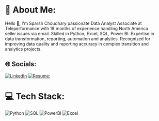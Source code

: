 # 💫 About Me:
Hello 👋, I'm Sparsh Choudhary passionate Data Analyst
Associate at Teleperformance with 18 months of experience handling North America seller issues via email. Skilled in Python, Excel, SQL, Power BI. Expertise in data transformation, reporting, automation and analytics. Recognized for improving data quality and reporting accuracy in complex transition and analytics projects. 

## 🌐 Socials:
[![LinkedIn](https://img.shields.io/badge/LinkedIn-%230077B5.svg?logo=linkedin&logoColor=white)](https://www.linkedin.com/in/sparsh-choudhary-780a98296/) 
[![Resume:](https://img.shields.io/badge/resume-8A2BE2)](https://docs.google.com/document/d/1CIDWXFhIDmPbogIz2aoQ4ICxUN2jSBqQ)

# 💻 Tech Stack:
![Python](https://img.shields.io/badge/python-3670A0?style=for-the-badge&logo=python&logoColor=ffdd54) 
![SQL](https://img.shields.io/badge/mysql-3670A0?style=for-the-badge&logo=mysql&logoColor=ffdd54)
![PowerBI](https://img.shields.io/badge/PowerBI-%23323330.svg?style=for-the-badge&logo=PowerBI&logoColor=%23F7DF1E) 
![Excel](https://img.shields.io/badge/Excel-%23E34F26.svg?style=for-the-badge&logo=Excel&logoColor=white) 

